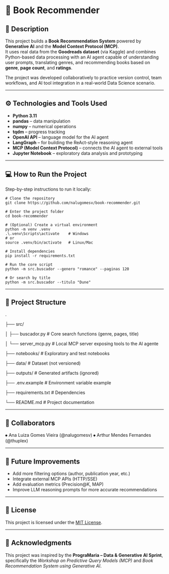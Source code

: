 ﻿# 📘 Book Recommender

## 📝 Description
This project builds a **Book Recommendation System** powered by **Generative AI** and the **Model Context Protocol (MCP)**.  
It uses real data from the **Goodreads dataset** (via Kaggle) and combines Python-based data processing with an AI agent capable of understanding user prompts, translating genres, and recommending books based on **genre**, **page count**, and **ratings**.

The project was developed collaboratively to practice version control, team workflows, and AI tool integration in a real-world Data Science scenario.

---

## ⚙️ Technologies and Tools Used
- **Python 3.11**
- **pandas** – data manipulation  
- **numpy** – numerical operations  
- **tqdm** – progress tracking  
- **OpenAI API** – language model for the AI agent  
- **LangGraph** – for building the ReAct-style reasoning agent  
- **MCP (Model Context Protocol)** – connects the AI agent to external tools  
- **Jupyter Notebook** – exploratory data analysis and prototyping  

---

## 💻 How to Run the Project

Step-by-step instructions to run it locally:

```
# Clone the repository
git clone https://github.com/nalugomesv/book-recommender.git

# Enter the project folder
cd book-recommender

# (Optional) Create a virtual environment
python -m venv .venv
.\.venv\Scripts\activate    # Windows
# or
source .venv/bin/activate   # Linux/Mac

# Install dependencies
pip install -r requirements.txt

# Run the core script
python -m src.buscador --genero "romance" --paginas 120

# Or search by title
python -m src.buscador --titulo "Dune"
```
---

## 🧩 Project Structure
.

├── src/

│   ├── buscador.py         # Core search functions (genre,  pages, title)

│   └── server_mcp.py       # Local MCP server exposing tools to the AI agente

├── notebooks/              # Exploratory and test notebooks

├── data/                   # Dataset (not versioned)

├── outputs/                # Generated artifacts (ignored)

├── .env.example            # Environment variable example

├── requirements.txt        # Dependencies

└── README.md               # Project documentation

---

## 👥 Collaborators

⦁	Ana Luiza Gomes Vieira (@nalugomesv)
⦁	Arthur Mendes Fernandes (@thuplex)

---

## 🎯 Future Improvements

- Add more filtering options (author, publication year, etc.)
- Integrate external MCP APIs (HTTP/SSE)
- Add evaluation metrics (Precision@K, MAP)
- Improve LLM reasoning prompts for more accurate recommendations

---

## 📄 License

This project is licensed under the [MIT License](LICENSE).

---

## 🧠 Acknowledgments

This project was inspired by the **PrograMaria – Data & Generative AI Sprint**,  
specifically the *Workshop on Predictive Query Models (MCP)* and *Book Recommendation System using Generative AI*.

